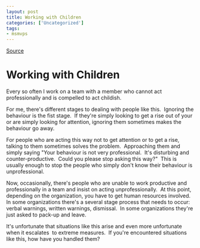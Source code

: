 ```yaml
---
layout: post
title: Working with Children
categories: ['Uncategorized']
tags:
- msmvps
---
```

[Source](http://blogs.msmvps.com/peterritchie/2009/04/17/working-with-children/ "Permalink to Working with Children")

# Working with Children

Every so often I work on a team with a member who cannot act professionally and is compelled to act childish.

For me, there's different stages to dealing with people like this.  Ignoring the behaviour is the fist stage.  If they're simply looking to get a rise out of your or are simply looking for attention, ignoring them sometimes makes the behaviour go away.

For people who are acting this way not to get attention or to get a rise, talking to them sometimes solves the problem.  Approaching them and simply saying "Your behaviour is not very professional.  It's disturbing and counter-productive.  Could you please stop asking this way?"  This is usually enough to stop the people who simply don't know their behaviour is unprofessional.

Now, occasionally, there's people who are unable to work productive and professionally in a team and insist on acting unprofessionally.  At this point, depending on the organization, you have to get human resources involved.  In some organizations there's a several stage process that needs to occur: verbal warnings, written warnings, dismissal.  In some organizations they're just asked to pack-up and leave.

It's unfortunate that situations like this arise and even more unfortunate when it escalates  to extreme measures.  If you're encountered situations like this, how have you handled them?

